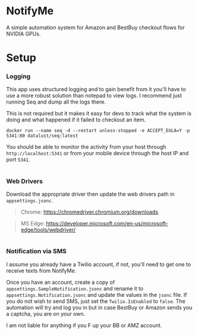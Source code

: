 # NotifyMe
A simple automation system for Amazon and BestBuy checkout flows for NVIDIA GPUs.


# Setup

### Logging

This app uses structured logging and to gain benefit from it you'll have to use a more robust solution than notepad to view logs. I recommend just running Seq and dump all the logs there. 

This is not required but it makes it easy for devs to track what the system is doing and what happened if it failed to checkout an item.


`docker run --name seq -d --restart unless-stopped -e ACCEPT_EULA=Y -p 5341:80 datalust/seq:latest`

You should be able to monitor the activity from your host through `http://localhost:5341` or from your mobile device through the host IP and port `5341`.

#
### Web Drivers
Download the appropriate driver then update the web drivers path in `appsettings.jsonc`.

> Chrome: https://chromedriver.chromium.org/downloads

> MS Edge: https://developer.microsoft.com/en-us/microsoft-edge/tools/webdriver/

#
### Notification via SMS
I assume you already have a Twilio account, if not, you'll need to get one to receive texts from NotifyMe.

Once you have an account, create a copy of `appsettings.SampleNotification.jsonc` and rename it to `appsettings.Notification.jsonc` and update the values in the `jsonc` file. 
If you do not wish to send SMS, just set the `Twilio.IsEnabled` to `false`.
The automation will try and log you in but in case BestBuy or Amazon sends you a captcha, you are on your own.

I am not liable for anything if you F up your BB or AMZ account.
